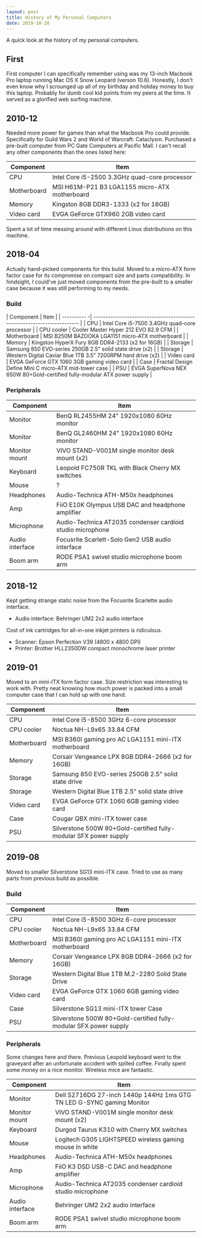 ```yaml
---
layout: post
title: History of My Personal Computers
date: 2019-10-20
---
```


A quick look at the history of my personal computers.

## First

First computer I can specifically remember using was my 13-inch Macbook Pro laptop running Mac OS X Snow Leopard (verson 10.6). Honestly, I don't even know why I scrounged up all of my birthday and holiday money to buy this laptop. Probably for dumb cool kid points from my peers at the time. It served as a glorified web surfing machine.

## 2010-12

Needed more power for games than what the Macbook Pro could provide. Specifically for Guild Wars 2 and World of Warcraft: Cataclysm. Purchased a pre-built computer from PC Gate Computers at Pacific Mall. I can't recall any other components than the ones listed here:

| Component   | Item                                          |
| ----------- | --------------------------------------------- |
| CPU         | Intel Core i5-2500 3.3GHz quad-core processor |
| Motherboard | MSI H61M-P21 B3 LGA1155 micro-ATX motherboard |
| Memory      | Kingston 8GB DDR3-1333 (x2 for 16GB)          |
| Video card  | EVGA GeForce GTX960 2GB video card            |

Spent a lot of time messing around with different Linux distributions on this machine.

## 2018-04

Actually hand-picked components for this build. Moved to a micro-ATX form factor case for its compromise on compact size and parts compatibility. In hindsight, I could've just moved components from the pre-built to a smaller case because it was still performing to my needs.

### Build

| Component   | Item                                                                     |
| ---------- -| ------------------------------------------------------------------------ |
| CPU         | Intel Core i5-7500 3.4GHz quad-core processor                            |
| CPU cooler  | Cooler Master Hyper 212 EVO 82.9 CFM                                     |
| Motherboard | MSI B250M BAZOOKA LGA1151 micro-ATX motherboard                          |
| Memory      | Kingston HyperX Fury 8GB DDR4-2133 (x2 for 16GB)                         |
| Storage     | Samsung 850 EVO-series 250GB 2.5" solid state drive (x2)                 |
| Storage     | Western Digital Caviar Blue 1TB 3.5" 7200RPM hard drive (x2)             |
| Video card  | EVGA GeForce GTX 1060 3GB gaming video card                              |
| Case        | Fractal Design Define Mini C micro-ATX mid-tower case                    |
| PSU         | EVGA SuperNova NEX 650W 80+Gold-certified fully-modular ATX power supply |

### Peripherals

| Component       | Item                                                       |
| --------------- | ---------------------------------------------------------- |
| Monitor         | BenQ RL2455HM 24" 1920x1080 60Hz monitor                   |
| Monitor         | BenQ GL2460HM 24" 1920x1080 60Hz monitor                   |
| Monitor mount   | VIVO STAND-V001M single monitor desk mount (x2)            |
| Keyboard        | Leopold FC750R TKL with Black Cherry MX switches           |
| Mouse           | ?                                                          |
| Headphones      | Audio-Technica ATH-M50x headphones                         |
| Amp             | FiiO E10K Olympus USB DAC and headphone amplifier          |
| Microphone      | Audio-Technica AT2035 condenser cardioid studio microphone |
| Audio interface | Focusrite Scarlett-Solo Gen2 USB audio interface           |
| Boom arm        | RODE PSA1 swivel studio microphone boom arm                |

## 2018-12

Kept getting strange static noise from the Focusrite Scarlette audio interface.

- Audio interface: Behringer UM2 2x2 audio interface

Cost of ink cartridges for all-in-one inkjet printers is ridiculous.

- Scanner: Epson Perfection V39 (4800 x 4800 DPI)  
- Printer: Brother HLL2350DW compact monochrome laser printer

## 2019-01

Moved to an mini-ITX form factor case. Size restriction was interesting to work with. Pretty neat knowing how much power is packed into a small computer case that I can hold up with one hand.

| Component   | Item                                                              |
| ----------- | ----------------------------------------------------------------- |
| CPU         | Intel Core i5-8500 3GHz 6-core processor                          |
| CPU cooler  | Noctua NH-L9x65 33.84 CFM                                         |
| Motherboard | MSI B360I gaming pro AC LGA1151 mini-ITX motherboard              |
| Memory      | Corsair Vengeance LPX 8GB DDR4-2666 (x2 for 16GB)                 |
| Storage     | Samsung 850 EVO-series 250GB 2.5" solid state drive               |
| Storage     | Western Digital Blue 1TB 2.5" solid state drive                   |
| Video card  | EVGA GeForce GTX 1060 6GB gaming video card                       |
| Case        | Cougar QBX mini-ITX tower case                                    |
| PSU         | Silverstone 500W 80+Gold-certified fully-modular SFX power supply |


## 2019-08

Moved to smaller Silverstone SG13 mini-ITX case. Tried to use as many parts from previous build as possible.

### Build

| Component   | Item                                                              |
| ----------- | ----------------------------------------------------------------- |
| CPU         | Intel Core i5-8500 3GHz 6-core processor                          |
| CPU cooler  | Noctua NH-L9x65 33.84 CFM                                         |
| Motherboard | MSI B360I gaming pro AC LGA1151 mini-ITX motherboard              |
| Memory      | Corsair Vengeance LPX 8GB DDR4-2666 (x2 for 16GB)                 |
| Storage     | Western Digital Blue 1TB M.2-2280 Solid State Drive               |
| Video card  | EVGA GeForce GTX 1060 6GB gaming video card                       |
| Case        | Silverstone SG13 mini-ITX tower Case                              |
| PSU         | Silverstone 500W 80+Gold-certified fully-modular SFX power supply |

### Peripherals

Some changes here and there. Previous Leopold keyboard went to the graveyard after an unfortunate accident with spilled coffee. Finally spent some money on a nice monitor. Wireless mice are fantastic.

| Component       | Item                                                                  |
| --------------- | --------------------------------------------------------------------- |
| Monitor         | Dell S2716DG 27-inch 1440p 144Hz 1ms GTG TN LED G-SYNC gaming Monitor |
| Monitor mount   | VIVO STAND-V001M single monitor desk mount (x2)                       |
| Keyboard        | Durgod Taurus K310 with Cherry MX switches                            |
| Mouse           | Logitech G305 LIGHTSPEED wireless gaming mouse in white               |
| Headphones      | Audio-Technica ATH-M50x headphones                                    |
| Amp             | FiiO K3 DSD USB-C DAC and headphone amplifier                         |
| Microphone      | Audio-Technica AT2035 condenser cardioid studio microphone            |
| Audio interface | Behringer UM2 2x2 audio interface                                     |
| Boom arm        | RODE PSA1 swivel studio microphone boom arm                           |
